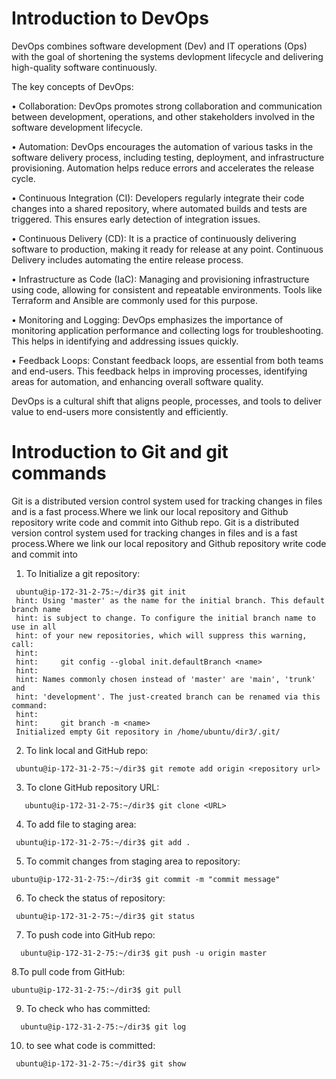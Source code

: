 # Introduction to DevOps
DevOps combines software development (Dev) and IT operations (Ops) with the goal of shortening the systems devlopment lifecycle and delivering high-quality software continuously.

The key concepts of DevOps:

• Collaboration: DevOps promotes strong collaboration and communication between development, operations, and other stakeholders involved in the software development lifecycle.

• Automation: DevOps encourages the automation of various tasks in the software delivery process, including testing, deployment, and infrastructure provisioning. Automation helps reduce errors and accelerates the release cycle.

• Continuous Integration (CI): Developers regularly integrate their code changes into a shared repository, where automated builds and tests are triggered. This ensures early detection of integration issues.

• Continuous Delivery (CD): It is a practice of continuously delivering software to production, making it ready for release at any point. Continuous Delivery includes automating the entire release process.

• Infrastructure as Code (IaC): Managing and provisioning infrastructure using code, allowing for consistent and repeatable environments. Tools like Terraform and Ansible are commonly used for this purpose.

• Monitoring and Logging: DevOps emphasizes the importance of monitoring application performance and collecting logs for troubleshooting. This helps in identifying and addressing issues quickly.

• Feedback Loops: Constant feedback loops, are essential from both teams and end-users. This feedback helps in improving processes, identifying areas for automation, and enhancing overall software quality.

DevOps is a cultural shift that aligns people, processes, and tools to deliver value to end-users more consistently and efficiently.
# Introduction to Git and git commands
Git is a distributed version control system used for tracking changes in files and is a fast process.Where we link our local repository and Github repository write code and commit into Github repo.
Git is a distributed version control system used for tracking changes in files and is a fast process.Where we link our local repository and Github repository write code and commit into 
1. To Initialize a git repository:
```
 ubuntu@ip-172-31-2-75:~/dir3$ git init
 hint: Using 'master' as the name for the initial branch. This default branch name
 hint: is subject to change. To configure the initial branch name to use in all
 hint: of your new repositories, which will suppress this warning, call:
 hint:
 hint:     git config --global init.defaultBranch <name>
 hint:
 hint: Names commonly chosen instead of 'master' are 'main', 'trunk' and
 hint: 'development'. The just-created branch can be renamed via this command:
 hint:
 hint:     git branch -m <name>
 Initialized empty Git repository in /home/ubuntu/dir3/.git/
```

2. To link local and GitHub repo:
```
 ubuntu@ip-172-31-2-75:~/dir3$ git remote add origin <repository url>
```
3. To clone GitHub repository URL:
```
   ubuntu@ip-172-31-2-75:~/dir3$ git clone <URL>
```
4. To add file to staging area:
```
 ubuntu@ip-172-31-2-75:~/dir3$ git add .
```
5. To commit changes from staging area to repository:
```
ubuntu@ip-172-31-2-75:~/dir3$ git commit -m "commit message"
```
6. To check the status of repository:
```
 ubuntu@ip-172-31-2-75:~/dir3$ git status
```
7. To push code into GitHub repo:
```
  ubuntu@ip-172-31-2-75:~/dir3$ git push -u origin master
```
8.To pull code from GitHub:
```
ubuntu@ip-172-31-2-75:~/dir3$ git pull
```
9. To check who has committed:
```
  ubuntu@ip-172-31-2-75:~/dir3$ git log
```
10. to see what code is committed:
```
 ubuntu@ip-172-31-2-75:~/dir3$ git show
 ```




